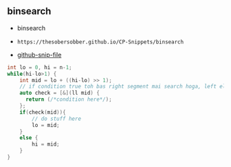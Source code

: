 
## binsearch

- binsearch
- ```
  https://thesobersobber.github.io/CP-Snippets/binsearch
  ```
- [github-snip-file](https://github.com/theSoberSobber/CP-Snippets/blob/main/snippets.json#L636)

```cpp
int lo = 0, hi = n-1;
while(hi-lo>1) {
    int mid = lo + ((hi-lo) >> 1);
    // if condition true toh bas right segment mai search hoga, left eliminated
    auto check = [&](ll mid) {
      return (/*condition here*/);
    };
    if(check(mid)){
        // do stuff here
        lo = mid;
    }
    else {
        hi = mid;
    }
}
```
